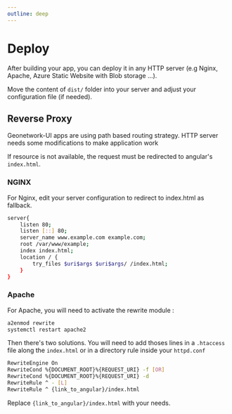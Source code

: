 ```yaml
---
outline: deep
---
```


# Deploy

After building your app, you can deploy it in any HTTP server (e.g Nginx, Apache, Azure Static Website with Blob storage ...).

Move the content of `dist/` folder into your server and adjust your configuration file (if needed).  

## Reverse Proxy
Geonetwork-UI apps are using path based routing strategy. HTTP server needs some modifications to make application work

If resource is not available, the request must be redirected to angular's `index.html`.

### NGINX

For Nginx, edit your server configuration to redirect to index.html as fallback.

```bash
server{
    listen 80;
    listen [::] 80;
    server_name www.example.com example.com;
    root /var/www/example;
    index index.html;
    location / {
        try_files $uri$args $uri$args/ /index.html;
    }
}
```

### Apache

For Apache, you will need to activate the rewrite module :
```bash
a2enmod rewrite
systemctl restart apache2
```

Then there's two solutions. You will need to add thoses lines in a `.htaccess` file along the `index.html` or in a directory rule inside your `httpd.conf`
```bash
RewriteEngine On
RewriteCond %{DOCUMENT_ROOT}%{REQUEST_URI} -f [OR]
RewriteCond %{DOCUMENT_ROOT}%{REQUEST_URI} -d
RewriteRule ^ - [L]
RewriteRule ^ {link_to_angular}/index.html
```

Replace `{link_to_angular}/index.html` with your needs.
